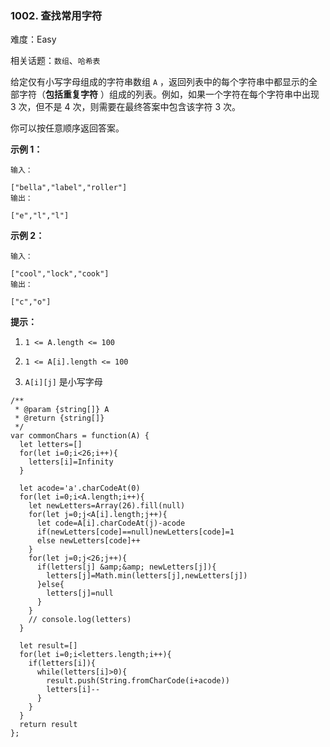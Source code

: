 ### 1002. 查找常用字符

难度：Easy

相关话题：`数组`、`哈希表`

给定仅有小写字母组成的字符串数组  `A` ，返回列表中的每个字符串中都显示的全部字符（**包括重复字符** ）组成的列表。例如，如果一个字符在每个字符串中出现 3 次，但不是 4 次，则需要在最终答案中包含该字符 3 次。



你可以按任意顺序返回答案。







**示例 1：** 



```
输入：

["bella","label","roller"]
输出：

["e","l","l"]
```


**示例 2：** 



```
输入：

["cool","lock","cook"]
输出：

["c","o"]
```






**提示：** 




1.  `1 <= A.length <= 100` 

2.  `1 <= A[i].length <= 100` 

3.  `A[i][j]`  是小写字母




```
/**
 * @param {string[]} A
 * @return {string[]}
 */
var commonChars = function(A) {
  let letters=[]
  for(let i=0;i<26;i++){
    letters[i]=Infinity
  }
  
  let acode='a'.charCodeAt(0)
  for(let i=0;i<A.length;i++){
    let newLetters=Array(26).fill(null)
    for(let j=0;j<A[i].length;j++){
      let code=A[i].charCodeAt(j)-acode
      if(newLetters[code]==null)newLetters[code]=1
      else newLetters[code]++
    }
    for(let j=0;j<26;j++){
      if(letters[j] &amp;&amp; newLetters[j]){
        letters[j]=Math.min(letters[j],newLetters[j])
      }else{
        letters[j]=null
      }
    }
    // console.log(letters)
  }
  
  let result=[]
  for(let i=0;i<letters.length;i++){
    if(letters[i]){
      while(letters[i]>0){
        result.push(String.fromCharCode(i+acode))
        letters[i]--
      }
    }
  }
  return result
};
```

